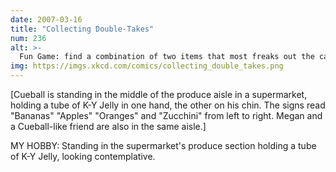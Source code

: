 ```yaml
---
date: 2007-03-16
title: "Collecting Double-Takes"
num: 236
alt: >-
  Fun Game: find a combination of two items that most freaks out the cashier. Winner: pregnancy test and single coat hanger.
img: https://imgs.xkcd.com/comics/collecting_double_takes.png
---
```

[Cueball is standing in the middle of the produce aisle in a supermarket, holding a tube of K-Y Jelly in one hand, the other on his chin. The signs read "Bananas" "Apples" "Oranges" and "Zucchini" from left to right. Megan and a Cueball-like friend are also in the same aisle.]

MY HOBBY: Standing in the supermarket's produce section holding a tube of K-Y Jelly, looking contemplative.